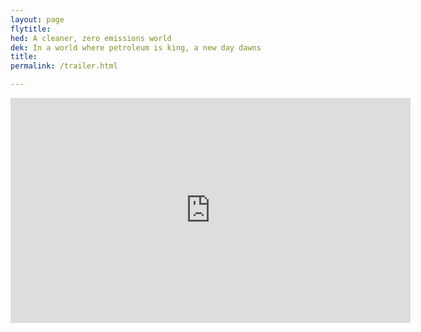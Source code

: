 ```yaml
---
layout: page
flytitle:  
hed: A cleaner, zero emissions world
dek: In a world where petroleum is king, a new day dawns
title: 
permalink: /trailer.html

---
```


<!-- Marketing Video re zero emissions cars -->

<div class="col-lg-12 text-center">
	<iframe src="https://player.vimeo.com/video/190001075?title=0&byline=0&portrait=0" width="640" height="360" frameborder="0" webkitallowfullscreen mozallowfullscreen allowfullscreen></iframe>
</div>